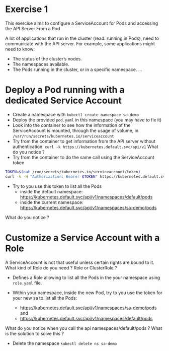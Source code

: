 # Exercise 1

This exercise aims to configure a ServiceAccount for Pods and accessing the API Server From a Pod

A lot of applications that run in the cluster (read: running in Pods), need to communicate with the API server.
For example, some applications might need to know:

- The status of the cluster’s nodes.
- The namespaces available.
- The Pods running in the cluster, or in a specific namespace.
...

# Deploy a Pod running with a dedicated Service Account

- Create a namespace with `kubectl create namespace sa-demo` 
- Deploy the provided `pod.yaml` in this namespace (you may have to fix it) 
- Look into the container to see how the information of the ServiceAccount is mounted, through the usage of volume, in `/var/run/secrets/kubernetes.io/serviceaccount`
- Try from the container to get information from the API server without authentication.
  `curl -k https://kubernetes.default.svc/api/v1`
  What do you notice ?
- Try from the container to do the same call using the ServiceAccount token
```sh
TOKEN=$(cat /run/secrets/kubernetes.io/serviceaccount/token)
curl -k -H "Authorization: Bearer $TOKEN" https://kubernetes.default.svc/api/v1
```
- Try to you use this token to list all the Pods 
  - inside the default namespace: https://kubernetes.default.svc/api/v1/namespaces/default/pods
  - inside the current namespace: https://kubernetes.default.svc/api/v1/namespaces/sa-demo/pods

What do you notice ?

# Customize a Service Account with a Role

A ServiceAccount is not that useful unless certain rights are bound to it. 
What kind of Role do you need ? Role or ClusterRole ?

- Defines a Role allowing to list all the Pods in the your namespace using `role.yaml` file.


- Within your namespace, inside the new Pod, try to you use the token for your new sa to list all the Pods:  
  - https://kubernetes.default.svc/api/v1/namespaces/sa-demo/pods and 
  - https://kubernetes.default.svc/api/v1/namespaces/default/pods
 
What do you notice when you call the api namespaces/default/pods ?
What is the solution to solve this ?

- Delete the namespace `kubectl delete ns sa-demo`

